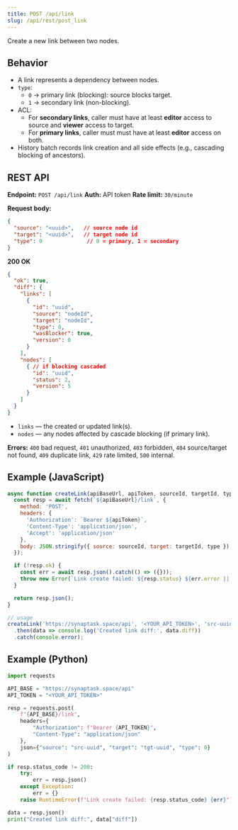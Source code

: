 ```yaml
---
title: POST /api/link
slug: /api/rest/post_link
---
```


Create a new link between two nodes.

## Behavior

* A link represents a dependency between nodes.
* `type`:
  * `0` → primary link (blocking): source blocks target.
  * `1` → secondary link (non-blocking).
* ACL:
  * For **secondary links**, caller must have at least **editor** access to source and **viewer** access to target.
  * For **primary links**, caller must must have at least **editor** access on both.
* History batch records link creation and all side effects (e.g., cascading blocking of ancestors).

## REST API

**Endpoint:** `POST /api/link`
**Auth:** API token
**Rate limit:** `30/minute`

**Request body:**

```json
{
  "source": "<uuid>",   // source node id
  "target": "<uuid>",   // target node id
  "type": 0              // 0 = primary, 1 = secondary
}
```

**200 OK**

```json
{
  "ok": true,
  "diff": {
    "links": [
      {
        "id": "uuid",
        "source": "nodeId",
        "target": "nodeId",
        "type": 0,
        "wasBlocker": true,
        "version": 0
      }
    ],
    "nodes": [
      { // if blocking cascaded
        "id": "uuid",
        "status": 2,
        "version": 5
      }
    ]
  }
}
```
* `links` — the created or updated link(s).
* `nodes` — any nodes affected by cascade blocking (if primary link).

**Errors:** `400` bad request, `401` unauthorized, `403` forbidden, `404` source/target not found, `409` duplicate link, `429` rate limited, `500` internal.

## Example (JavaScript)

```js
async function createLink(apiBaseUrl, apiToken, sourceId, targetId, type = 0) {
  const resp = await fetch(`${apiBaseUrl}/link`, {
    method: 'POST',
    headers: {
      'Authorization': `Bearer ${apiToken}`,
      'Content-Type': 'application/json',
      'Accept': 'application/json'
    },
    body: JSON.stringify({ source: sourceId, target: targetId, type })
  });

  if (!resp.ok) {
    const err = await resp.json().catch(() => ({}));
    throw new Error(`Link create failed: ${resp.status} ${err.error || ''}`);
  }

  return resp.json();
}

// usage
createLink('https://synaptask.space/api', '<YOUR_API_TOKEN>', 'src-uuid', 'tgt-uuid', 0)
  .then(data => console.log('Created link diff:', data.diff))
  .catch(console.error);
```

## Example (Python)

```python
import requests

API_BASE = "https://synaptask.space/api"
API_TOKEN = "<YOUR_API_TOKEN>"

resp = requests.post(
    f"{API_BASE}/link",
    headers={
        "Authorization": f"Bearer {API_TOKEN}",
        "Content-Type": "application/json"
    },
    json={"source": "src-uuid", "target": "tgt-uuid", "type": 0}
)

if resp.status_code != 200:
    try:
        err = resp.json()
    except Exception:
        err = {}
    raise RuntimeError(f"Link create failed: {resp.status_code} {err}")

data = resp.json()
print("Created link diff:", data["diff"])
```
